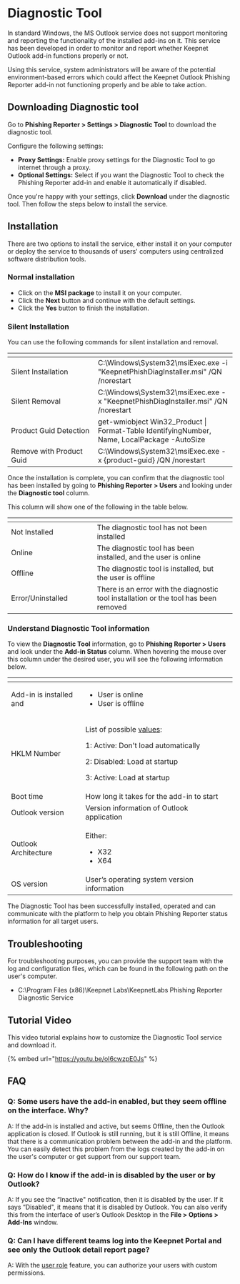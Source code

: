 # Diagnostic Tool

In standard Windows, the MS Outlook service does not support monitoring and reporting the functionality of the installed add-ins on it. This service has been developed in order to monitor and report whether Keepnet Outlook add-in functions properly or not.

Using this service, system administrators will be aware of the potential environment-based errors which could affect the Keepnet Outlook Phishing Reporter add-in not functioning properly and be able to take action.

## Downloading Diagnostic tool

Go to **Phishing Reporter > Settings > Diagnostic Tool** to download the diagnostic tool.

Configure the following settings:

* **Proxy Settings:** Enable proxy settings for the Diagnostic Tool to go internet through a proxy.
* **Optional Settings:** Select if you want the Diagnostic Tool to check the Phishing Reporter add-in and enable it automatically if disabled.

Once you're happy with your settings, click **Download** under the diagnostic tool. Then follow the steps below to install the service.

## Installation

There are two options to install the service, either install it on your computer or deploy the service to thousands of users' computers using centralized software distribution tools.

### Normal installation

* Click on the **MSI package** to install it on your computer.
* Click the **Next** button and continue with the default settings.
* Click the **Yes** button to finish the installation.

### Silent Installation

You can use the following commands for silent installation and removal.

<table><thead><tr><th width="178.5"></th><th></th></tr></thead><tbody><tr><td>Silent Installation</td><td>C:\Windows\System32\msiExec.exe -i "KeepnetPhishDiagInstaller.msi" /QN /norestart</td></tr><tr><td>Silent Removal</td><td>C:\Windows\System32\msiExec.exe -x "KeepnetPhishDiagInstaller.msi" /QN /norestart</td></tr><tr><td>Product Guid Detection</td><td>get-wmiobject Win32_Product | Format-Table IdentifyingNumber, Name, LocalPackage -AutoSize</td></tr><tr><td>Remove with Product Guid</td><td>C:\Windows\System32\msiExec.exe -x {product-guid} /QN /norestart</td></tr></tbody></table>

Once the installation is complete, you can confirm that the diagnostic tool has been installed by going to **Phishing Reporter > Users** and looking under the **Diagnostic tool** column.

This column will show one of the following in the table below.

<table data-header-hidden><thead><tr><th width="176.5"></th><th></th><th data-hidden></th></tr></thead><tbody><tr><td>Not Installed</td><td>The diagnostic tool has not been installed</td><td></td></tr><tr><td>Online</td><td>The diagnostic tool has been installed, and the user is online</td><td></td></tr><tr><td>Offline</td><td>The diagnostic tool is installed, but the user is offline</td><td></td></tr><tr><td>Error/Uninstalled</td><td>There is an error with the diagnostic tool installation or the tool has been removed</td><td></td></tr></tbody></table>

### Understand Diagnostic Tool information

To view the **Diagnostic Tool** information, go to **Phishing Reporter > Users** and look under the **Add-in Status** column. When hovering the mouse over this column under the desired user, you will see the following information below.

<table data-header-hidden><thead><tr><th width="150.5"></th><th></th><th data-hidden></th></tr></thead><tbody><tr><td>Add-in is installed and</td><td><ul><li>User is online</li><li>User is offline</li></ul></td><td></td></tr><tr><td>HKLM Number</td><td><p>List of possible <a href="https://learn.microsoft.com/en-us/visualstudio/vsto/registry-entries-for-vsto-add-ins?redirectedfrom=MSDN&#x26;view=vs-2022#LoadBehavior">values</a>:</p><p></p><p>1: Active: Don't load automatically</p><p>2: Disabled: Load at startup</p><p>3: Active: Load at startup</p></td><td></td></tr><tr><td>Boot time</td><td>How long it takes for the add-in to start</td><td></td></tr><tr><td>Outlook version</td><td>Version information of Outlook application</td><td></td></tr><tr><td>Outlook Architecture</td><td><p>Either:</p><ul><li>X32</li><li>X64</li></ul></td><td></td></tr><tr><td>OS version</td><td>User’s operating system version information</td><td></td></tr></tbody></table>

The Diagnostic Tool has been successfully installed, operated and can communicate with the platform to help you obtain Phishing Reporter status information for all target users.

## Troubleshooting

For troubleshooting purposes, you can provide the support team with the log and configuration files, which can be found in the following path on the user's computer.

* C:\Program Files (x86)\Keepnet Labs\KeepnetLabs Phishing Reporter Diagnostic Service

## Tutorial Video

This video tutorial explains how to customize the Diagnostic Tool service and download it.

{% embed url="https://youtu.be/oI6cwzpE0Js" %}

## FAQ

### Q: Some users have the add-in enabled, but they seem offline on the interface. Why?

A: If the add-in is installed and active, but seems Offline, then the Outlook application is closed. If Outlook is still running, but it is still Offline, it means that there is a communication problem between the add-in and the platform. You can easily detect this problem from the logs created by the add-in on the user's computer or get support from our support team.

### Q: How do I know if the add-in is disabled by the user or by Outlook?

A: If you see the “Inactive" notification, then it is disabled by the user. If it says “Disabled", it means that it is disabled by Outlook. You can also verify this from the interface of user’s Outlook Desktop in the **File > Options > Add-Ins** window.

### Q: Can I have different teams log into the Keepnet Portal and see only the Outlook detail report page?

A: With the [user role](../company/system-users/user-roles.md) feature, you can authorize your users with custom permissions.
